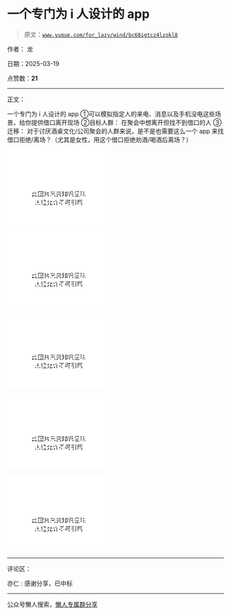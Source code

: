 # 一个专门为 i 人设计的 app

> 原文：[`www.yuque.com/for_lazy/wind/bc68igtcz4lzokl8`](https://www.yuque.com/for_lazy/wind/bc68igtcz4lzokl8)

作者： 龙

日期：2025-03-19

点赞数：**21**

* * *

正文：

一个专门为 i 人设计的 app ①可以模拟指定人的来电、消息以及手机没电这些场景，给你提供借口离开现场 ②目标人群： 在聚会中想离开但找不到借口的人 ③迁移：
对于讨厌酒桌文化/公司聚会的人群来说，是不是也需要这么一个 app 来找借口拒绝/离场？（尤其是女性，用这个借口拒绝劝酒/喝酒后离场？）

![](img/159e0dc2883190d9e3529ba619f65260.png "None")

![](img/1c228cfe0bbb9b2327c150f19bd8e764.png "None")

![](img/6a5791f4c4e2a22a5718f7ba645321ca.png "None")

![](img/a398e827e8eaea2807936e250f1042c1.png "None")

![](img/cf7db5333cada3652eb8b4a4c59b6678.png "None")

* * *

评论区：

亦仁 : 感谢分享，已中标

* * *

公众号懒人搜索，[懒人专属群分享](https://lazybook.fun/#/blog/group)